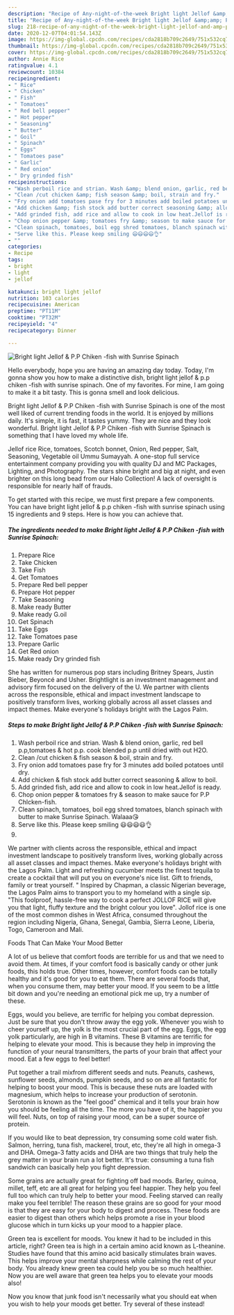 ```yaml
---
description: "Recipe of Any-night-of-the-week Bright light Jellof &amp;amp; P.P Chiken -fish with Sunrise Spinach"
title: "Recipe of Any-night-of-the-week Bright light Jellof &amp;amp; P.P Chiken -fish with Sunrise Spinach"
slug: 218-recipe-of-any-night-of-the-week-bright-light-jellof-and-amp-pp-chiken-fish-with-sunrise-spinach
date: 2020-12-07T04:01:54.143Z
image: https://img-global.cpcdn.com/recipes/cda2818b709c2649/751x532cq70/bright-light-jellof-pp-chiken-fish-with-sunrise-spinach-recipe-main-photo.jpg
thumbnail: https://img-global.cpcdn.com/recipes/cda2818b709c2649/751x532cq70/bright-light-jellof-pp-chiken-fish-with-sunrise-spinach-recipe-main-photo.jpg
cover: https://img-global.cpcdn.com/recipes/cda2818b709c2649/751x532cq70/bright-light-jellof-pp-chiken-fish-with-sunrise-spinach-recipe-main-photo.jpg
author: Annie Rice
ratingvalue: 4.1
reviewcount: 10384
recipeingredient:
- " Rice"
- " Chicken"
- " Fish"
- " Tomatoes"
- " Red bell pepper"
- " Hot pepper"
- " Seasoning"
- " Butter"
- " Goil"
- " Spinach"
- " Eggs"
- " Tomatoes pase"
- " Garlic"
- " Red onion"
- " Dry grinded fish"
recipeinstructions:
- "Wash perboil rice and strian. Wash &amp; blend onion, garlic, red bell p.p,tomatoes &amp; hot p.p. cook blended p.p until dried with out H2O."
- "Clean /cut chicken &amp; fish season &amp; boil, strain and fry."
- "Fry onion add tomatoes pase fry for 3 minutes add boiled potatoes until dry."
- "Add chicken &amp; fish stock add butter correct seasoning &amp; allow to boil."
- "Add grinded fish, add rice and allow to cook in low heat.Jellof is ready."
- "Chop onion pepper &amp; tomatoes fry &amp; season to make sauce for P.P Chlcken-fish."
- "Clean spinach, tomatoes, boil egg shred tomatoes, blanch spinach with butter to make Sunrise Spinach. Walaaa😘"
- "Serve like this. Please keep smiling 😃😃😃😃👌"
- ""
categories:
- Recipe
tags:
- bright
- light
- jellof

katakunci: bright light jellof 
nutrition: 103 calories
recipecuisine: American
preptime: "PT11M"
cooktime: "PT32M"
recipeyield: "4"
recipecategory: Dinner

---
```



![Bright light Jellof &amp; P.P Chiken -fish with Sunrise Spinach](https://img-global.cpcdn.com/recipes/cda2818b709c2649/751x532cq70/bright-light-jellof-pp-chiken-fish-with-sunrise-spinach-recipe-main-photo.jpg)

Hello everybody, hope you are having an amazing day today. Today, I'm gonna show you how to make a distinctive dish, bright light jellof &amp; p.p chiken -fish with sunrise spinach. One of my favorites. For mine, I am going to make it a bit tasty. This is gonna smell and look delicious.

Bright light Jellof &amp; P.P Chiken -fish with Sunrise Spinach is one of the most well liked of current trending foods in the world. It is enjoyed by millions daily. It's simple, it is fast, it tastes yummy. They are nice and they look wonderful. Bright light Jellof &amp; P.P Chiken -fish with Sunrise Spinach is something that I have loved my whole life.

Jellof rice Rice, tomatoes, Scotch bonnet, Onion, Red pepper, Salt, Seasoning, Vegetable oil Ummu Sumayyah. A one-stop full service entertainment company providing you with quality DJ and MC Packages, Lighting, and Photography. The stars shine bright and big at night, and even brighter on this long bead from our Halo Collection! A lack of oversight is responsible for nearly half of frauds.


To get started with this recipe, we must first prepare a few components. You can have bright light jellof &amp; p.p chiken -fish with sunrise spinach using 15 ingredients and 9 steps. Here is how you can achieve that.

<!--inarticleads1-->

##### The ingredients needed to make Bright light Jellof &amp; P.P Chiken -fish with Sunrise Spinach:

1. Prepare  Rice
1. Take  Chicken
1. Take  Fish
1. Get  Tomatoes
1. Prepare  Red bell pepper
1. Prepare  Hot pepper
1. Take  Seasoning
1. Make ready  Butter
1. Make ready  G.oil
1. Get  Spinach
1. Take  Eggs
1. Take  Tomatoes pase
1. Prepare  Garlic
1. Get  Red onion
1. Make ready  Dry grinded fish


She has written for numerous pop stars including Britney Spears, Justin Bieber, Beyoncé and Usher. Brightlight is an investment management and advisory firm focused on the delivery of the U. We partner with clients across the responsible, ethical and impact investment landscape to positively transform lives, working globally across all asset classes and impact themes. Make everyone&#39;s holidays bright with the Lagos Palm. 

<!--inarticleads2-->

##### Steps to make Bright light Jellof &amp; P.P Chiken -fish with Sunrise Spinach:

1. Wash perboil rice and strian. Wash &amp; blend onion, garlic, red bell p.p,tomatoes &amp; hot p.p. cook blended p.p until dried with out H2O.
1. Clean /cut chicken &amp; fish season &amp; boil, strain and fry.
1. Fry onion add tomatoes pase fry for 3 minutes add boiled potatoes until dry.
1. Add chicken &amp; fish stock add butter correct seasoning &amp; allow to boil.
1. Add grinded fish, add rice and allow to cook in low heat.Jellof is ready.
1. Chop onion pepper &amp; tomatoes fry &amp; season to make sauce for P.P Chlcken-fish.
1. Clean spinach, tomatoes, boil egg shred tomatoes, blanch spinach with butter to make Sunrise Spinach. Walaaa😘
1. Serve like this. Please keep smiling 😃😃😃😃👌
1. 


We partner with clients across the responsible, ethical and impact investment landscape to positively transform lives, working globally across all asset classes and impact themes. Make everyone&#39;s holidays bright with the Lagos Palm. Light and refreshing cucumber meets the finest tequila to create a cocktail that will put you on everyone&#39;s nice list. Gift to friends, family or treat yourself. &#34; Inspired by Chapman, a classic Nigerian beverage, the Lagos Palm aims to transport you to my homeland with a single sip. &#34;This foolproof, hassle-free way to cook a perfect JOLLOF RICE will give you that light, fluffy texture and the bright colour you love&#34;. Jollof rice is one of the most common dishes in West Africa, consumed throughout the region including Nigeria, Ghana, Senegal, Gambia, Sierra Leone, Liberia, Togo, Cameroon and Mali. 

Foods That Can Make Your Mood Better


A lot of us believe that comfort foods are terrible for us and that we need to avoid them. At times, if your comfort food is basically candy or other junk foods, this holds true. Other times, however, comfort foods can be totally healthy and it's good for you to eat them. There are several foods that, when you consume them, may better your mood. If you seem to be a little bit down and you're needing an emotional pick me up, try a number of these.

Eggs, would you believe, are terrific for helping you combat depression. Just be sure that you don't throw away the egg yolk. Whenever you wish to cheer yourself up, the yolk is the most crucial part of the egg. Eggs, the egg yolk particularly, are high in B vitamins. These B vitamins are terrific for helping to elevate your mood. This is because they help in improving the function of your neural transmitters, the parts of your brain that affect your mood. Eat a few eggs to feel better!

Put together a trail mixfrom different seeds and nuts. Peanuts, cashews, sunflower seeds, almonds, pumpkin seeds, and so on are all fantastic for helping to boost your mood. This is because these nuts are loaded with magnesium, which helps to increase your production of serotonin. Serotonin is known as the "feel good" chemical and it tells your brain how you should be feeling all the time. The more you have of it, the happier you will feel. Nuts, on top of raising your mood, can be a super source of protein.

If you would like to beat depression, try consuming some cold water fish. Salmon, herring, tuna fish, mackerel, trout, etc, they're all high in omega-3 and DHA. Omega-3 fatty acids and DHA are two things that truly help the grey matter in your brain run a lot better. It's true: consuming a tuna fish sandwich can basically help you fight depression. 

Some grains are actually great for fighting off bad moods. Barley, quinoa, millet, teff, etc are all great for helping you feel happier. They help you feel full too which can truly help to better your mood. Feeling starved can really make you feel terrible! The reason these grains are so good for your mood is that they are easy for your body to digest and process. These foods are easier to digest than others which helps promote a rise in your blood glucose which in turn kicks up your mood to a happier place.

Green tea is excellent for moods. You knew it had to be included in this article, right? Green tea is high in a certain amino acid known as L-theanine. Studies have found that this amino acid basically stimulates brain waves. This helps improve your mental sharpness while calming the rest of your body. You already knew green tea could help you be so much healthier. Now you are well aware that green tea helps you to elevate your moods also!

Now you know that junk food isn't necessarily what you should eat when you wish to help your moods get better. Try several of these instead!

